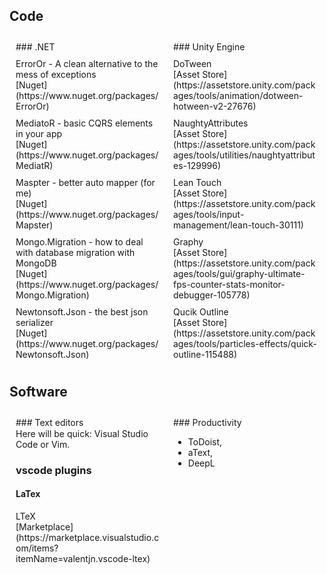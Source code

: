 ## Code

<div class="tools-container">
<div class="tools-category">
### .NET
<summary>ErrorOr - A clean alternative to the mess of exceptions</summary>
[Nuget](https://www.nuget.org/packages/ErrorOr)

<summary>MediatoR - basic CQRS elements in your app</summary>
[Nuget](https://www.nuget.org/packages/MediatR)

<summary>Maspter - better auto mapper (for me)</summary>
[Nuget](https://www.nuget.org/packages/Mapster)

<summary>Mongo.Migration - how to deal with database migration with MongoDB</summary>
[Nuget](https://www.nuget.org/packages/Mongo.Migration)

<summary>Newtonsoft.Json - the best json serializer</summary>
[Nuget](https://www.nuget.org/packages/Newtonsoft.Json)
</div>

<div class="tools-category">
### Unity Engine

<summary>DoTween</summary>
[Asset Store](https://assetstore.unity.com/packages/tools/animation/dotween-hotween-v2-27676)

<summary>NaughtyAttributes</summary>
[Asset Store](https://assetstore.unity.com/packages/tools/utilities/naughtyattributes-129996)

<summary>Lean Touch</summary>
[Asset Store](https://assetstore.unity.com/packages/tools/input-management/lean-touch-30111)

<summary>Graphy</summary>
[Asset Store](https://assetstore.unity.com/packages/tools/gui/graphy-ultimate-fps-counter-stats-monitor-debugger-105778)

<summary>Qucik Outline</summary>
[Asset Store](https://assetstore.unity.com/packages/tools/particles-effects/quick-outline-115488)
</div>
</div>

## Software

<div class="tools-container">
<div class="tools-category">
### Text editors

Here will be quick: Visual Studio Code or Vim.

### vscode plugins
#### LaTex

<summary>LTeX</summary>
[Marketplace](https://marketplace.visualstudio.com/items?itemName=valentjn.vscode-ltex)
</div>

<div class="tools-category">
### Productivity

- ToDoist,
- aText,
- DeepL
</div>
</div>

<style>
.tools-container {
  display: grid;
  grid-template-columns: 50% 50%;
}
.tools-category {
  margin: 10px;
}
.tools-container summary {
  margin: 10px auto auto auto;
}
.tools-container p {
  margin: 1px auto;
}
</style>
